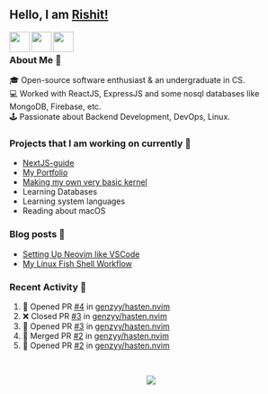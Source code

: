 ## Hello, I am [Rishit!](https://portfolio-genzyy.vercel.app/)

<a href="https://www.linkedin.com/in/rishit-pandey/" target="_blank">
    <img align="left" width="36px" src="https://img.icons8.com/fluency/48/000000/linkedin.png"/>
</a>

<a href="mailto:rishpandey8097@gmail.com" target="_blank">
    <img align="left" width="36px" src="https://img.icons8.com/plasticine/48/000000/gmail-new.png"/>
</a>

<a href="https://drive.google.com/file/d/1qCkZMKmikRYXOyqVC-taDFac7ZNDlGWe/view?usp=sharing" target="_blank">
    <img align="left" width="36px" src="https://img.icons8.com/external-itim2101-lineal-color-itim2101/64/000000/external-resume-human-resources-itim2101-lineal-color-itim2101.png"/>
</a>

<br />

### About Me 🚀

🎓 Open-source software enthusiast & an undergraduate in CS. <br />
💻 Worked with ReactJS, ExpressJS and some nosql databases like MongoDB, Firebase, etc. <br />
🕹️ Passionate about Backend Development, DevOps, Linux. <br />

### Projects that I am working on currently 🚧

- [NextJS-guide](https://github.com/genzyy/NextJS-guide)
- [My Portfolio](https://github.com/genzyy/next-portfolio)
- [Making my own very basic kernel](https://github.com/genzyy/rust_os)
- Learning Databases
- Learning system languages
- Reading about macOS

### Blog posts 📗

<!-- BLOG-POST-LIST:START -->
- [Setting Up Neovim like VSCode](https://dev.to/rishitpandey/setting-up-neovim-like-vscode-j8h)
- [My Linux Fish Shell Workflow](https://dev.to/rishitpandey/my-linux-fish-shell-workflow-28lk)
<!-- BLOG-POST-LIST:END -->

### Recent Activity 👀

<!--START_SECTION:activity-->
1. 💪 Opened PR [#4](https://github.com/genzyy/hasten.nvim/pull/4) in [genzyy/hasten.nvim](https://github.com/genzyy/hasten.nvim)
2. ❌ Closed PR [#3](https://github.com/genzyy/hasten.nvim/pull/3) in [genzyy/hasten.nvim](https://github.com/genzyy/hasten.nvim)
3. 💪 Opened PR [#3](https://github.com/genzyy/hasten.nvim/pull/3) in [genzyy/hasten.nvim](https://github.com/genzyy/hasten.nvim)
4. 🎉 Merged PR [#2](https://github.com/genzyy/hasten.nvim/pull/2) in [genzyy/hasten.nvim](https://github.com/genzyy/hasten.nvim)
5. 💪 Opened PR [#2](https://github.com/genzyy/hasten.nvim/pull/2) in [genzyy/hasten.nvim](https://github.com/genzyy/hasten.nvim)
<!--END_SECTION:activity-->
<br />

<p align="center">
  <img src="https://github-readme-stats.vercel.app/api?username=genzyy&show_icons=true&theme=radical&count_private=true&line_height=27">
</p>
